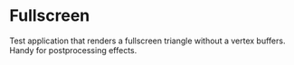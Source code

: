 # Fullscreen

Test application that renders a fullscreen triangle without a vertex buffers. Handy for postprocessing effects.